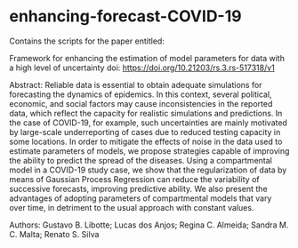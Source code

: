 # enhancing-forecast-COVID-19
Contains the scripts for the paper entitled:

Framework for enhancing the estimation of model parameters for data with a high level of uncertainty
doi: https://doi.org/10.21203/rs.3.rs-517318/v1

Abstract: Reliable data is essential to obtain adequate simulations for forecasting the dynamics of epidemics. In this context, several political, economic, and social factors may cause inconsistencies in the reported data, which reflect the capacity for realistic simulations and predictions. In the case of COVID-19, for example, such uncertainties are mainly motivated by large-scale underreporting of cases due to reduced testing capacity in some locations. In order to mitigate the effects of noise in the data used to estimate parameters of models, we propose strategies capable of improving the ability to predict the spread of the diseases. Using a compartmental model in a COVID-19 study case, we show that the regularization of data by means of Gaussian Process Regression can reduce the variability of successive forecasts, improving predictive ability. We also present the advantages of adopting parameters of compartmental models that vary over time, in detriment to the usual approach with constant values.

Authors: Gustavo B. Libotte; Lucas dos Anjos; Regina C. Almeida; Sandra M. C. Malta; Renato S. Silva
